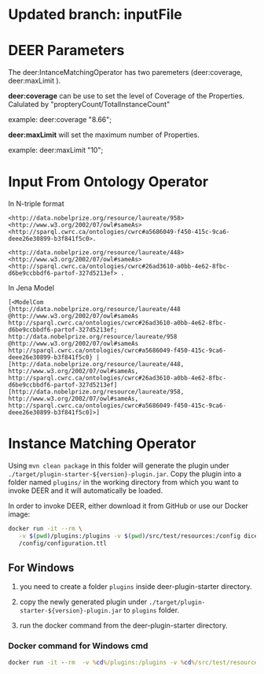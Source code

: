 # Updated branch: inputFile

# DEER Parameters

The deer:IntanceMatchingOperator has two paremeters (deer:coverage, deer:maxLimit ).

**deer:coverage** can be use to set the level of Coverage of the Properties. Calulated by "propteryCount/TotalInstanceCount" 

example: deer:coverage "8.66"; 

**deer:maxLimit** will set the maximum number of Properties. 

example: deer:maxLimit "10";

# Input From Ontology Operator

In N-triple format

```
<http://data.nobelprize.org/resource/laureate/958> <http://www.w3.org/2002/07/owl#sameAs> <http://sparql.cwrc.ca/ontologies/cwrc#a5686049-f450-415c-9ca6-deee26e30899-b3f841f5c0>.

<http://data.nobelprize.org/resource/laureate/448> <http://www.w3.org/2002/07/owl#sameAs> <http://sparql.cwrc.ca/ontologies/cwrc#26ad3610-a0bb-4e62-8fbc-d6be9ccbbdf6-partof-327d5213ef> .
```

In Jena Model

```
[<ModelCom   
{http://data.nobelprize.org/resource/laureate/448 @http://www.w3.org/2002/07/owl#sameAs http://sparql.cwrc.ca/ontologies/cwrc#26ad3610-a0bb-4e62-8fbc-d6be9ccbbdf6-partof-327d5213ef; http://data.nobelprize.org/resource/laureate/958 @http://www.w3.org/2002/07/owl#sameAs http://sparql.cwrc.ca/ontologies/cwrc#a5686049-f450-415c-9ca6-deee26e30899-b3f841f5c0} |  
[http://data.nobelprize.org/resource/laureate/448, http://www.w3.org/2002/07/owl#sameAs, http://sparql.cwrc.ca/ontologies/cwrc#26ad3610-a0bb-4e62-8fbc-d6be9ccbbdf6-partof-327d5213ef] [http://data.nobelprize.org/resource/laureate/958, http://www.w3.org/2002/07/owl#sameAs, http://sparql.cwrc.ca/ontologies/cwrc#a5686049-f450-415c-9ca6-deee26e30899-b3f841f5c0]>]
```


# Instance Matching Operator

Using `mvn clean package` in this folder will generate the plugin under
`./target/plugin-starter-${version}-plugin.jar`.
Copy the plugin into a folder named `plugins/` in the working directory from which you
want to invoke DEER and it will automatically be loaded.

In order to invoke DEER, either download it from GitHub or use our Docker image:

```bash
docker run -it --rm \
   -v $(pwd)/plugins:/plugins -v $(pwd)/src/test/resources:/config dicegroup/deer:latest \
   /config/configuration.ttl
```

## For Windows

1. you need to create a folder `plugins` inside deer-plugin-starter directory.

2. copy the newly generated plugin under `./target/plugin-starter-${version}-plugin.jar` to `plugins` folder.

3. run the docker command from the deer-plugin-starter directory.

### Docker command for Windows cmd
```cmd
docker run -it --rm  -v %cd%/plugins:/plugins -v %cd%/src/test/resources:/config dicegroup/deer:latest /config/configuration.ttl
```
